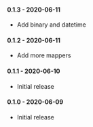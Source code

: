 #### 0.1.3 - 2020-06-11
* Add binary and datetime
#### 0.1.2 - 2020-06-11
* Add more mappers
#### 0.1.1 - 2020-06-10
* Initial release
#### 0.1.0 - 2020-06-09
* Initial release
